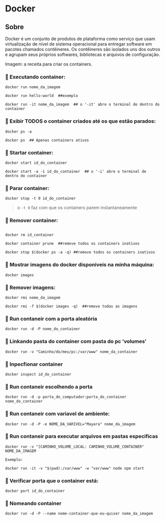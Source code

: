# Docker

## Sobre 

Docker é um conjunto de produtos de plataforma como serviço que usam virtualização de nível de sistema operacional para entregar software em pacotes chamados contêineres. Os contêineres são isolados uns dos outros e agrupam seus próprios softwares, bibliotecas e arquivos de configuração.

Imagem: a receita para criar os containers.


### :small_orange_diamond: Executando container:

```
docker run nome_da_imagem

docker run hello-world  ##exemplo

docker run -it nome_da_imagem  ## o '-it' abre o terminal de dentro do container
```

### :small_orange_diamond: Exibir TODOS o container criados até os que estão parados:


```
docker ps -a

docker ps  ## Apenas containers ativos
```

### :small_orange_diamond: Startar container:

```
docker start id_do_container

docker start -a -i id_do_container  ## o '-i' abre o terminal de dentro do container
```


### :small_orange_diamond: Parar container:

```
docker stop -t 0 id_do_container
```
> o `-t 0` faz com que os containers parem instantaneamente

### :small_orange_diamond: Remover container:

```

docker rm id_container

docker container prune  ##remove todos os containers inativos 

docker stop $(docker ps -a -q) ##remove todos os containers inativos 

```

### :small_orange_diamond: Mostrar imagens do docker disponiveis na minha máquina:

```
docker images
```

### :small_orange_diamond: Remover imagens:

```
docker rmi nome_da_imagem

docker rmi -f $(docker images -q)  ##remove todas as imagens

```

### :small_orange_diamond: Run contaneir com a porta aleatória

```
docker run -d -P nome_do_container
```


### :small_orange_diamond: Linkando pasta do container com pasta do pc 'volumes'

```
docker run -v "Caminho/do/meu/pc:/var/www" nome_da_container
```

### :small_orange_diamond: Inpecfionar container
```
docker inspect id_do_container
```

### :small_orange_diamond: Run contaneir escolhendo a porta

```
docker run -d -p porta_do_computador:porta_do_container nome_do_container
```

### :small_orange_diamond: Run contaneir com variavel de ambiente:

```
docker run -d -P -e NOME_DA_VARIVEL="Mayara" nome_da_imagem
```
### :small_orange_diamond: Run contaneir para executar arquivos em pastas especificas

```
docker run -v "[CAMINHO_VOLUME_LOCAL: CAMINHO_VOLUME_CONTAINER" NOME_DA_IMAGEM

Exemplo:
 
docker run -it -v "$(pwd):/var/www" -w "var/www" node npm start

```

### :small_orange_diamond: Verificar porta que o container está:

```
docker port id_do_container
```

### :small_orange_diamond: Nomeando container

```
docker run -d -P --name nome-container-que-eu-quiser nome_da_imagem
```
